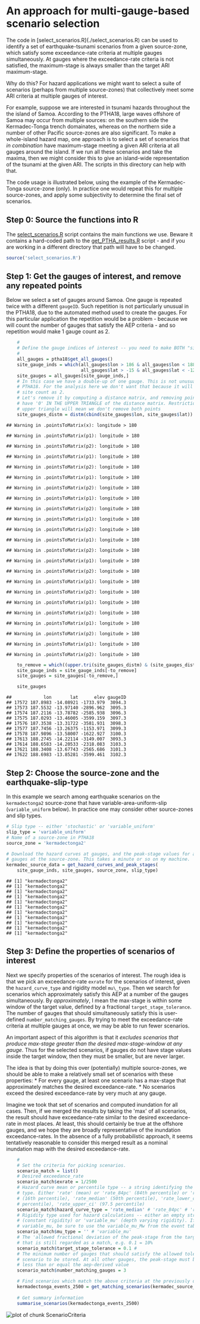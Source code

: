 # An approach for multi-gauge-based scenario selection

The code in [select_scenarios.R]{./select_scenarios.R) can be used to identify
a set of earthquake-tsunami scenarios from a given source-zone, which satisfy
some exceedance-rate criteria at multiple gauges simultaneously. At gauges
where the exceedance-rate criteria is not satisfied, the maximum-stage is
always smaller than the target ARI maximum-stage.

Why do this? For hazard applications we might want to select a suite of
scenarios (perhaps from multiple source-zones) that collectively meet some ARI
criteria at multiple gauges of interest. 

For example, suppose we are interested in tsunami hazards throughout the the
island of Samoa. According to the PTHA18, large waves offshore of Samoa may
occur from multiple sources: on the southern side the Kermadec-Tonga trench
domainates, whereas on the northern side a number of other Pacific source-zones
are also significant. To make a whole-island hazard map, one approach is to
select a set of scenarios that *in combination* have maximum-stage meeting a
given ARI criteria at all gauges around the island. If we run all these
scenarios and take the maxima, then we might consider this to give an
island-wide representation of the tsunami at the given ARI. The scripts
in this directory can help with that.

The code usage is illustrated below, using the example of the Kermadec-Tonga
source-zone (only). In practice one would repeat this for multiple
source-zones, and apply some subjectivity to determine the final set of scenarios.

## Step 0: Source the functions into R

The [select_scenarios.R](select_scenarios.R) script contains the main functions
we use. Beware it contains a hard-coded path to the [get_PTHA_results.R](../../get_PTHA_results.R)
script - and if you are working in a different directory that path will have to be changed.


```r
source('select_scenarios.R')    
```

## Step 1: Get the gauges of interest, and remove any repeated points

Below we select a set of gauges around Samoa. One gauge is repeated twice with
a different `gaugeID`. Such repetition is not particularly unusual in the
PTHA18, due to the automated method used to create the gauges. For this
particular application the repetition would be a problem - because we will
count the number of gauges that satisfy the AEP criteria - and so repetition
would make 1 gauge count as 2.


```r
    #
    # Define the gauge indices of interest -- you need to make BOTH "site_gauge_inds" and "site_gauges"
    #
    all_gauges = ptha18$get_all_gauges()
    site_gauge_inds = which(all_gauges$lon > 186 & all_gauges$lon < 188.9 &
                            all_gauges$lat > -15 & all_gauges$lat < -12)
    site_gauges = all_gauges[site_gauge_inds,]
    # In this case we have a double-up of one gauge. This is not unusual in
    # PTHA18. For the analysis here we don't want that because it will make 1
    # site count as 2. 
    # Let's remove it by computing a distance matrix, and removing points that
    # have '0' IN THE UPPER TRIANGLE of the distance matrix. Restriction to the
    # upper triangle will mean we don't remove both points
    site_gauges_distm = distm(cbind(site_gauges$lon, site_gauges$lat))
```

```
## Warning in .pointsToMatrix(x): longitude > 180
```

```
## Warning in .pointsToMatrix(p1): longitude > 180
```

```
## Warning in .pointsToMatrix(p2): longitude > 180
```

```
## Warning in .pointsToMatrix(p1): longitude > 180
```

```
## Warning in .pointsToMatrix(p2): longitude > 180
```

```
## Warning in .pointsToMatrix(p1): longitude > 180
```

```
## Warning in .pointsToMatrix(p2): longitude > 180
```

```
## Warning in .pointsToMatrix(p1): longitude > 180
```

```
## Warning in .pointsToMatrix(p2): longitude > 180
```

```
## Warning in .pointsToMatrix(p1): longitude > 180
```

```
## Warning in .pointsToMatrix(p2): longitude > 180
```

```
## Warning in .pointsToMatrix(p1): longitude > 180
```

```
## Warning in .pointsToMatrix(p2): longitude > 180
```

```
## Warning in .pointsToMatrix(p1): longitude > 180
```

```
## Warning in .pointsToMatrix(p2): longitude > 180
```

```
## Warning in .pointsToMatrix(p1): longitude > 180
```

```
## Warning in .pointsToMatrix(p2): longitude > 180
```

```
## Warning in .pointsToMatrix(p1): longitude > 180
```

```
## Warning in .pointsToMatrix(p2): longitude > 180
```

```
## Warning in .pointsToMatrix(p1): longitude > 180
```

```
## Warning in .pointsToMatrix(p2): longitude > 180
```

```
## Warning in .pointsToMatrix(p1): longitude > 180
```

```
## Warning in .pointsToMatrix(p2): longitude > 180
```

```r
    to_remove = which((upper.tri(site_gauges_distm) & (site_gauges_distm == 0)), arr.ind=TRUE)[,1]
    site_gauge_inds = site_gauge_inds[-to_remove]
    site_gauges = site_gauges[-to_remove,]

    site_gauges
```

```
##            lon       lat      elev gaugeID
## 17572 187.8983 -14.08921 -1733.979  3094.3
## 17573 187.5532 -13.97140 -2896.962  3095.3
## 17574 187.2116 -13.78782 -2585.938  3096.3
## 17575 187.0293 -13.46005 -3599.159  3097.3
## 17576 187.3538 -13.31722 -3581.931  3098.3
## 17577 187.7456 -13.26375 -1153.971  3099.3
## 17578 187.9896 -13.58007 -1622.927  3100.3
## 17613 188.2745 -14.22114 -3149.007  3093.3
## 17614 188.6583 -14.20533 -2318.083  3103.3
## 17621 188.3408 -13.67743 -2565.686  3101.3
## 17622 188.6983 -13.85281 -3599.461  3102.3
```

## Step 2: Choose the source-zone and the earthquake-slip-type

In this example we search among earthquake scenarios on the `kermadectonga2`
source-zone that have variable-area-uniform-slip (`variable_uniform` below). In
practice one may consider other source-zones and slip types.


```r
# Slip type -- either 'stochastic' or 'variable_uniform'
slip_type = 'variable_uniform'
# Name of a source-zone in PTHA18
source_zone = 'kermadectonga2'

# Download the hazard curves at gauges, and the peak-stage values for all
# gauges at the source-zone. This takes a minute or so on my machine.
kermadec_source_data = get_hazard_curves_and_peak_stages(
    site_gauge_inds, site_gauges, source_zone, slip_type)
```

```
## [1] "kermadectonga2"
## [1] "kermadectonga2"
## [1] "kermadectonga2"
## [1] "kermadectonga2"
## [1] "kermadectonga2"
## [1] "kermadectonga2"
## [1] "kermadectonga2"
## [1] "kermadectonga2"
## [1] "kermadectonga2"
## [1] "kermadectonga2"
## [1] "kermadectonga2"
```

## Step 3: Define the properties of scenarios of interest

Next we specify properties of the scenarios of interest. The rough idea is that
we pick an exceedance-rate `exrate` for the scenarios of interest, given the
`hazard_curve_type` and rigidity model `mu\_type`. Then we search for scenarios
which approximately satisfy this AEP at a number of the gauges simultaneously.
By *approximately*, I mean the max-stage is within some window of the target
value, defined by a fractional `target_stage_tolerance`. The number of gauges
that should simultaneously satisfy this is user-defined
`number_matching_gauges`. By trying to meet the exceedance-rate criteria at
multiple gauges at once, we may be able to run fewer scenarios. 

An important aspect of this algorithm is that it *excludes scenarios
that produce max-stage greater than the desired max-stage-window at any
gauge*. Thus for the selected scenarios, if gauges do not have stage values
inside the target window, then they must be smaller, but are never larger.

The idea is that by doing this over (potentially) multiple source-zones, we should be able
to make a relatively small set of scenarios with these properties:
    * For every gauge, at least one scenario has a max-stage that approximately matches the desired exceedance-rate. 
    * No scenarios exceed the desired exceedance-rate by very much at any gauge.

Imagine we took that set of scenarios and computed inundation for all cases.
Then, if we merged the results by taking the 'max' of all scenarios, the result
should have exceedance-rate similar to the desired exceedance-rate in most
places. At least, this should certainly be true at the offshore gauges, and we
hope they are broadly representative of the inundation exceedance-rates. In the
absence of a fully probabilistic approach, it seems tentatively reasonable to
consider this merged result as a nominal inundation map with the desired
exceedance-rate.


```r
    #
    # Set the criteria for picking scenarios. 
    scenario_match = list()
    # Desired exceedance_rate
    scenario_match$exrate = 1/2500
    # Hazard curve mean or percentile type -- a string identifying the stage-vs-exceedance-rate curve
    # type. Either 'rate' (mean) or 'rate_84pc' (84th percentile) or 'rate_16pc'
    # (16th percentile), 'rate_median' (50th percentile), 'rate_lower_ci' (2.5th
    # percentile), 'rate_upper_ci' (97.5 percentile)
    scenario_match$hazard_curve_type = 'rate_median' # 'rate_84pc' # 'rate_84pc'
    # Rigidity type used for hazard calculations -- either an empty string ''
    # (constant rigidity) or 'variable_mu' (depth varying rigidity). If you use
    # variable_mu, be sure to use the variable_mu_Mw from the event table
    scenario_match$mu_type = '' # 'variable_mu'
    # The 'allowed fractional deviation of the peak-stage from the target value'
    # that is still regarded as a match, e.g. 0.1 = 10%
    scenario_match$target_stage_tolerance = 0.1 #
    # The minimum number of gauges that should satisfy the allowed tolerance, for the
    # scenario to be stored. At all other gauges, the peak-stage must be
    # less than or equal the aep-derived value
    scenario_match$number_matching_gauges = 3

    # Find scenarios which match the above criteria at the previously downloaded gauge+"source-zone"
    kermadectonga_events_2500 = get_matching_scenarios(kermadec_source_data, scenario_match)
    
    # Get summary information
    summarise_scenarios(kermadectonga_events_2500)
```

![plot of chunk ScenarioCriteria](figure/ScenarioCriteria-1.png)
